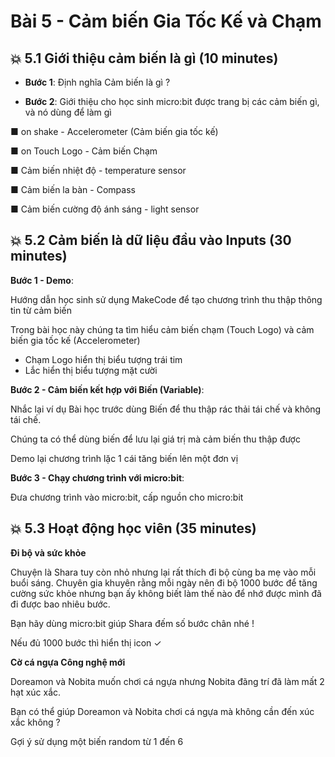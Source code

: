 # Bài 5 - Cảm biến Gia Tốc Kế và Chạm

## 💥 5.1 Giới thiệu cảm biến là gì (10 minutes)

* **Bước 1**: Định nghĩa Cảm biến là gì ?

* **Bước 2**: Giới thiệu cho học sinh micro:bit được trang bị các cảm biến gì, và nó dùng để làm gì


■ on shake - Accelerometer (Cảm biến gia tốc kế)

■ on Touch Logo - Cảm biến Chạm

■ Cảm biến nhiệt độ - temperature sensor

■ Cảm biến la bàn - Compass

■ Cảm biến cường độ ánh sáng - light sensor


## 💥 5.2 Cảm biến là dữ liệu đầu vào Inputs  (30 minutes)

**Bước 1 - Demo**:

Hướng dẫn học sinh sử dụng MakeCode để tạo chương trình thu thập thông tin từ cảm biến

Trong bài học này chúng ta tìm hiểu cảm biến chạm (Touch Logo) và cảm biến gia tốc kế (Accelerometer)

* Chạm Logo hiển thị biểu tượng trái tim
* Lắc hiển thị biểu tượng mặt cười


**Bước 2 - Cảm biến kết hợp với Biến (Variable)**:

Nhắc lại ví dụ Bài học trước dùng Biến để thu thập rác thải tái chế và không tái chế.

Chúng ta có thể dùng biến để lưu lại giá trị mà cảm biến thu thập được

Demo lại chương trình lặc 1 cái tăng biến lên một đơn vị

**Bước 3 - Chạy chương trình với micro:bit**:

Đưa chương trình vào micro:bit, cấp nguồn cho micro:bit

## 💥 5.3 Hoạt động học viên (35 minutes)

**Đi bộ và sức khỏe**

Chuyện là Shara tuy còn nhỏ nhưng lại rất thích đi bộ cùng ba mẹ vào mỗi buổi sáng. Chuyên gia khuyên rằng mỗi ngày nên đi bộ 1000 bước để tăng cường sức khỏe nhưng bạn ấy không biết làm thế nào để nhớ được mình đã đi được bao nhiêu bước.

Bạn hãy dùng micro:bit giúp Shara đếm số bước chân nhé !

Nếu đủ 1000 bước thì hiển thị icon ✓


**Cờ cá ngựa Công nghệ mới**

Doreamon và Nobita muốn chơi cá ngựa nhưng Nobita đãng trí đã làm mất 2 hạt xúc xắc.

Bạn có thể giúp Doreamon và Nobita chơi cá ngựa mà không cần đến xúc xắc không ?

Gợi ý sử dụng một biến random từ 1 đến 6